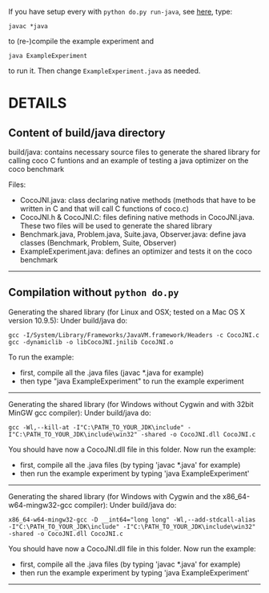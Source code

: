 If you have setup every with `python do.py run-java`, 
see [here](https://github.com/numbbo/coco/blob/master/README.md), 
type:

    javac *java
    
to (re-)compile the example experiment and 

    java ExampleExperiment

to run it. Then change `ExampleExperiment.java` as needed.  


DETAILS
=======

## Content of build/java directory


build/java: contains necessary source files to generate the shared library for calling coco C funtions and an example of testing a java optimizer on the coco benchmark

Files:
- CocoJNI.java: class declaring native methods (methods that have to be written in C and that will call C functions of coco.c)
- CocoJNI.h & CocoJNI.C: files defining native methods in CocoJNI.java. These two files will be used to generate the shared library
- Benchmark.java, Problem.java, Suite.java, Observer.java: define java classes (Benchmark, Problem, Suite, Observer)
- ExampleExperiment.java: defines an optimizer and tests it on the coco benchmark

*****************************************************

## Compilation without `python do.py`

Generating the shared library (for Linux and OSX; tested on a Mac OS X version 10.9.5):
Under build/java do:

	gcc -I/System/Library/Frameworks/JavaVM.framework/Headers -c CocoJNI.c
	gcc -dynamiclib -o libCocoJNI.jnilib CocoJNI.o

To run the example:
- first, compile all the .java files (javac *.java for example)
- then type "java ExampleExperiment" to run the example experiment

*****************************************************

Generating the shared library (for Windows without Cygwin and with 32bit MinGW gcc compiler):
Under build/java do:

	gcc -Wl,--kill-at -I"C:\PATH_TO_YOUR_JDK\include" -I"C:\PATH_TO_YOUR_JDK\include\win32" -shared -o CocoJNI.dll CocoJNI.c

You should have now a CocoJNI.dll file in this folder. Now run the example:
- first, compile all the .java files (by typing 'javac *.java' for example)
- then run the example experiment by typing 'java ExampleExperiment'

*****************************************************

Generating the shared library (for Windows with Cygwin and the x86_64-w64-mingw32-gcc compiler):
Under build/java do:

	x86_64-w64-mingw32-gcc -D __int64="long long" -Wl,--add-stdcall-alias -I"C:\PATH_TO_YOUR_JDK\include" -I"C:\PATH_TO_YOUR_JDK\include\win32" -shared -o CocoJNI.dll CocoJNI.c

You should have now a CocoJNI.dll file in this folder. Now run the example:
- first, compile all the .java files (by typing 'javac *.java' for example)
- then run the example experiment by typing 'java ExampleExperiment'

*****************************************************
